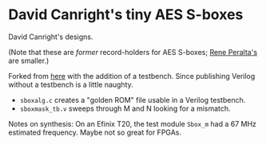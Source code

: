 # David Canright's tiny AES S-boxes

David Canright's designs.

(Note that these are *former* record-holders for AES S-boxes; [Rene
Peralta's](http://cs-www.cs.yale.edu/homes/peralta/CircuitStuff/CMT.html) are smaller.)

Forked from [here](https://github.com/coruus/canright-aes-sboxes/tree/master)
with the addition of a testbench.
Since publishing Verilog without a testbench is a little naughty.

- `sboxalg.c` creates a "golden ROM" file usable in a Verilog testbench.
- `sboxmask_tb.v` sweeps through M and N looking for a mismatch.

Notes on synthesis: On an Efinix T20, the test module `Sbox_m` had a 67 MHz
estimated frequency. Maybe not so great for FPGAs.

